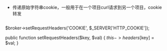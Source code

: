 * 传递原始字符串cookie，一般用于在一个项目curl请求到另一个项目，cookie转发
    ```php
$broker->setRequestHeaders('COOKIE', $_SERVER['HTTP_COOKIE']);
  
  public function setRequestHeaders($key, $val)
  {
      $this->headers[$key] = $val;
  }

``` 
    